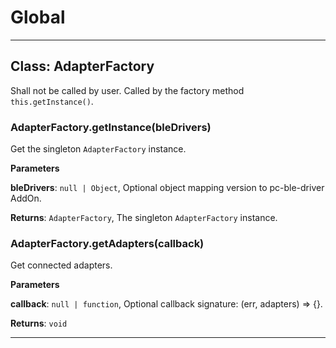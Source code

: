 # Global





* * *

## Class: AdapterFactory
Shall not be called by user. Called by the factory method `this.getInstance()`.

### AdapterFactory.getInstance(bleDrivers) 

Get the singleton `AdapterFactory` instance.

**Parameters**

**bleDrivers**: `null | Object`, Optional object mapping version to pc-ble-driver AddOn.

**Returns**: `AdapterFactory`, The singleton `AdapterFactory` instance.

### AdapterFactory.getAdapters(callback) 

Get connected adapters.

**Parameters**

**callback**: `null | function`, Optional callback signature: (err, adapters) => {}.

**Returns**: `void`



* * *










